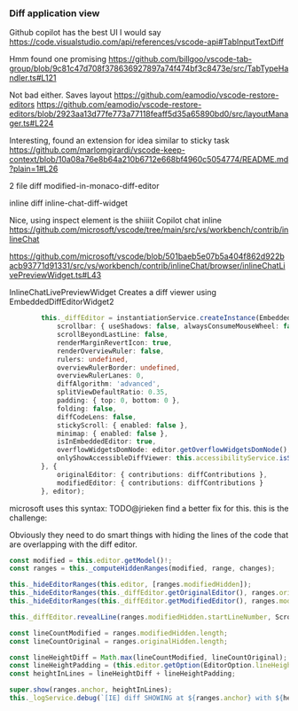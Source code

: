 ### Diff application view
Github copilot has the best UI I would say https://code.visualstudio.com/api/references/vscode-api#TabInputTextDiff

Hmm found one promising https://github.com/billgoo/vscode-tab-group/blob/9c81c47d708f378636927897a74f474bf3c8473e/src/TabTypeHandler.ts#L121

Not bad either. Saves layout https://github.com/eamodio/vscode-restore-editors
https://github.com/eamodio/vscode-restore-editors/blob/2923aa13d77fe773a77118feaff5d35a65890bd0/src/layoutManager.ts#L224

Interesting, found an extension for idea similar to sticky task https://github.com/marlomgirardi/vscode-keep-context/blob/10a08a76e8b64a210b6712e668bf4960c5054774/README.md?plain=1#L26


2 file diff
modified-in-monaco-diff-editor

inline diff
inline-chat-diff-widget

Nice, using inspect element is the shiiiit
Copilot chat inline https://github.com/microsoft/vscode/tree/main/src/vs/workbench/contrib/inlineChat

https://github.com/microsoft/vscode/blob/501baeb5e07b5a404f862d922bacb93771d91331/src/vs/workbench/contrib/inlineChat/browser/inlineChatLivePreviewWidget.ts#L43

InlineChatLivePreviewWidget
Creates a diff viewer using EmbeddedDiffEditorWidget2
```ts
		this._diffEditor = instantiationService.createInstance(EmbeddedDiffEditorWidget2, this._elements.domNode, {
			scrollbar: { useShadows: false, alwaysConsumeMouseWheel: false },
			scrollBeyondLastLine: false,
			renderMarginRevertIcon: true,
			renderOverviewRuler: false,
			rulers: undefined,
			overviewRulerBorder: undefined,
			overviewRulerLanes: 0,
			diffAlgorithm: 'advanced',
			splitViewDefaultRatio: 0.35,
			padding: { top: 0, bottom: 0 },
			folding: false,
			diffCodeLens: false,
			stickyScroll: { enabled: false },
			minimap: { enabled: false },
			isInEmbeddedEditor: true,
			overflowWidgetsDomNode: editor.getOverflowWidgetsDomNode(),
			onlyShowAccessibleDiffViewer: this.accessibilityService.isScreenReaderOptimized(),
		}, {
			originalEditor: { contributions: diffContributions },
			modifiedEditor: { contributions: diffContributions }
		}, editor);
```

microsoft uses this syntax: TODO@jrieken find a better fix for this. this is the challenge:

Obviously they need to do smart things with hiding the lines of the code that are overlapping with the diff editor.
```ts
const modified = this.editor.getModel()!;
const ranges = this._computeHiddenRanges(modified, range, changes);

this._hideEditorRanges(this.editor, [ranges.modifiedHidden]);
this._hideEditorRanges(this._diffEditor.getOriginalEditor(), ranges.originalDiffHidden);
this._hideEditorRanges(this._diffEditor.getModifiedEditor(), ranges.modifiedDiffHidden);

this._diffEditor.revealLine(ranges.modifiedHidden.startLineNumber, ScrollType.Immediate);

const lineCountModified = ranges.modifiedHidden.length;
const lineCountOriginal = ranges.originalHidden.length;

const lineHeightDiff = Math.max(lineCountModified, lineCountOriginal);
const lineHeightPadding = (this.editor.getOption(EditorOption.lineHeight) / 12) /* padding-top/bottom*/;
const heightInLines = lineHeightDiff + lineHeightPadding;

super.show(ranges.anchor, heightInLines);
this._logService.debug(`[IE] diff SHOWING at ${ranges.anchor} with ${heightInLines} lines height`);
```
